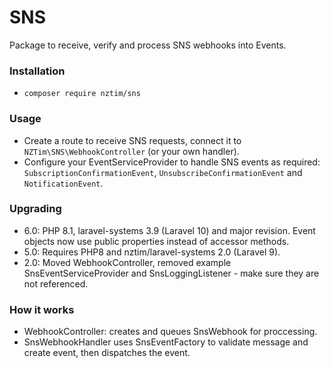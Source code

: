# SNS

Package to receive, verify and process SNS webhooks into Events.

### Installation

* `composer require nztim/sns`

### Usage

* Create a route to receive SNS requests, connect it to `NZTim\SNS\WebhookController` (or your own handler).
* Configure your EventServiceProvider to handle SNS events as required: `SubscriptionConfirmationEvent`, `UnsubscribeConfirmationEvent` and `NotificationEvent`.

### Upgrading

* 6.0: PHP 8.1, laravel-systems 3.9 (Laravel 10) and major revision. Event objects now use public properties instead of accessor methods.
* 5.0: Requires PHP8 and nztim/laravel-systems 2.0 (Laravel 9).
* 2.0: Moved WebhookController, removed example SnsEventServiceProvider and SnsLoggingListener - make sure they are not referenced.

### How it works

* WebhookController: creates and queues SnsWebhook for proccessing.
* SnsWebhookHandler uses SnsEventFactory to validate message and create event, then dispatches the event.

